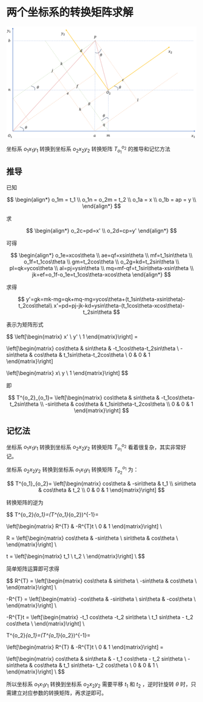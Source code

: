# 两个坐标系的转换矩阵求解

![](./images/coordinates.png)

坐标系 $o_1x_1y_1$ 转换到坐标系 $o_2x_2y_2$ 转换矩阵 $T^{o_2}_{o_1}$ 的推导和记忆方法

## 推导

已知

$$
\begin{align*}
o_1m = t_1 \\
o_1n = o_2m = t_2 \\
o_1a = x \\
o_1b = ap = y \\
\end{align*}
$$

求

$$
\begin{align*}
o_2c=pd=x' \\
o_2d=cp=y'
\end{align*}
$$

可得

$$
\begin{align*}
o_1e=xcos\theta \\
ae=qf=xsin\theta \\
mf=t_1sin\theta \\
o_1f=t_1cos\theta \\
gm=t_2cos\theta \\
o_2g=kd=t_2sin\theta \\
pl=qk=ycos\theta \\
al=pj=ysin\theta \\
mq=mf-qf=t_1sin\theta-xsin\theta \\
jk=ef=o_1f-o_1e=t_1cos\theta-xcos\theta
\end{align*}
$$

求得

$$
y'=gk=mk-mg=qk+mq-mg=ycos\theta+(t_1sin\theta-xsin\theta)-t_2cos\theta\\
x'=pd=pj-jk-kd=ysin\theta-(t_1cos\theta-xcos\theta)-t_2sin\theta
$$

表示为矩阵形式


$$
\left[\begin{matrix}
x' \\ y' \\ 1
\end{matrix}\right] =

\left[\begin{matrix}
cos\theta & sin\theta & -t_1cos\theta-t_2sin\theta \\
-sin\theta & cos\theta & t_1sin\theta-t_2cos\theta \\
0 & 0 & 1
\end{matrix}\right] 

\left[\begin{matrix}
x\\ y \\ 1
\end{matrix}\right]
$$

即

$$
T^{o_2}_{o_1}=
\left[\begin{matrix}
cos\theta & sin\theta & -t_1cos\theta-t_2sin\theta \\
-sin\theta & cos\theta & t_1sin\theta-t_2cos\theta \\
0 & 0 & 1
\end{matrix}\right]
$$

## 记忆法

坐标系 $o_1x_1y_1$ 转换到坐标系 $o_2x_2y_2$ 转换矩阵 $T^{o_2}_{o_1}$ 看着很复杂，其实非常好记。

坐标系 $o_2x_2y_2$ 转换到坐标系 $o_1x_1y_1$ 转换矩阵 $T^{o_1}_{o_2}$ 为：

$$
T^{o_1}_{o_2}=
\left[\begin{matrix}
cos\theta & -sin\theta & t_1 \\
sin\theta & cos\theta & t_2 \\
0 & 0 & 1
\end{matrix}\right]
$$

转换矩阵的逆为

$$
T^{o_2}_{o_1}=(T^{o_1}_{o_2})^{-1}=

\left[\begin{matrix}
R^{T} & -R^{T}t \\
0 & 1
\end{matrix}\right] \\

R =
\left[\begin{matrix}
cos\theta & -sin\theta \\
sin\theta & cos\theta \\
\end{matrix}\right] \\

t =
\left[\begin{matrix}
t_1 \\
t_2 \\
\end{matrix}\right] \\
$$

简单矩阵运算即可求得

$$
R^{T} =
\left[\begin{matrix}
cos\theta & sin\theta \\
-sin\theta & cos\theta \\
\end{matrix}\right] \\

-R^{T} =
\left[\begin{matrix}
-cos\theta & -sin\theta \\
sin\theta & -cos\theta \\
\end{matrix}\right] \\

-R^{T}t =
\left[\begin{matrix}
-t_1 cos\theta -t_2 sin\theta \\
t_1 sin\theta - t_2 cos\theta \\
\end{matrix}\right] \\

T^{o_2}_{o_1}=(T^{o_1}_{o_2})^{-1}=

\left[\begin{matrix}
R^{T} & -R^{T}t \\
0 & 1
\end{matrix}\right] =

\left[\begin{matrix}
cos\theta & sin\theta & - t_1 cos\theta - t_2 sin\theta \\
-sin\theta & cos\theta & t_1 sin\theta- t_2 cos\theta \\
0 & 0 & 1 \\
\end{matrix}\right] \\
$$

所以坐标系 $o_1x_1y_1$ 转换到坐标系 $o_2x_2y_2$ 需要平移 $t_1$ 和 $t_2$ ，逆时针旋转 $\theta$ 时，只需建立对应参数的转换矩阵，再求逆即可。

